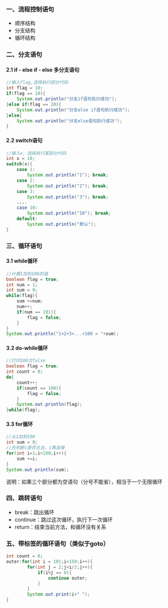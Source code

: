 ### 一、流程控制语句

- 顺序结构
- 分支结构
- 循环结构



### 二、分支语句

#### 2.1 if - else if - else 多分支语句

```java
//输入flag,选择执行部分代码
int flag = 10;
if(flag == 10){
    System.out.println("分支if语句执行成功");
}else if(flag == 20){
    System.out.println("分支else if语句执行成功");
}else{
    System.out.println("分支else语句执行成功");
}
```

#### 2.2 switch语句

```java
//输入x，选择执行某部分代码
int x = 10;
switch(x){
    case 1: 
        System.out.println("1"); break;
    case 2: 
        System.out.println("2"); break;
    case 3: 
        System.out.println("3"); break;
    ....
    case 10: 
        System.out.println("10"); break;
    default:
        System.out.println("默认");
}
```



### 三、循环语句

#### 3.1 while循环

```java
//计算1加到100的值
boolean flag = true;
int num = 1;
int sum = 0;
while(flag){
    sum +=num;
    num++;
    if(num == 101){
        flag = false;
    }
}
System.out.println("1+2+3+...+100 = "+sum);
```

#### 3.2 do-while循环

```java
//打印100次false
boolean flag = true;
int count = 0;
do{
    count++;
    if(count == 100){
        flag = false;
    }
    System.out.println(flag);
}while(flag);
```

#### 3.3 for循环

```java
//从1加到100
int sum = 0;
//先判断i是否合法，i再自增
for(int i=1;i<100;i++){
    sum +=i;
}
System.out.println(sum);
```

说明：如果三个部分都为空语句（分号不能省），相当于一个无限循环



### 四、跳转语句

- break：跳出循环
- continue：跳过这次循环，执行下一次循环
- return：结束当前方法，和循环没有关系



### 五、带标签的循环语句（类似于goto）

```java
int count = 0;
outer:for(int i = 101;i<150;i++){
    	for(int j = 2;j<i/2;j++){
            if(i%j == 0){
                continue outer;
            }
        }
    	System.out.print(i+" ");
}
```

